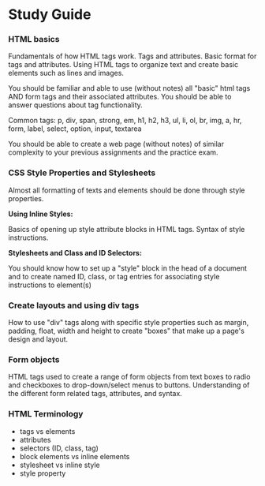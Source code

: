 Study Guide
===========

### HTML basics

Fundamentals of how HTML tags work. Tags and attributes. Basic format for tags and attributes. Using HTML tags to organize text and create basic elements such as lines and images.

You should be familiar and able to use (without notes) all "basic" html tags AND form tags and their associated attributes.
You should be able to answer questions about tag functionality.

Common tags: p, div, span, strong, em, h1, h2, h3, ul, li, ol, br, img, a, hr, form, label, select, option, input, textarea
 
You should be able to create a web page (without notes) of similar complexity to your previous assignments and the practice exam.

### CSS Style Properties and Stylesheets

Almost all formatting of texts and elements should be done through style properties. 

__Using Inline Styles:__ 

Basics of opening up style attribute blocks in HTML tags. Syntax of style instructions.

__Stylesheets and Class and ID Selectors:__ 

You should know how to set up a "style" block in the head of a document and to create named ID, class, or tag entries for associating style instructions to element(s)

### Create layouts and using div tags

How to use "div" tags along with specific style properties such as margin, padding, float, width and height to create "boxes" that make up a page's design and layout. 

### Form objects

HTML tags used to create a range of form objects from text boxes to radio and checkboxes to drop-down/select menus to buttons. Understanding of the different form related tags, attributes, and syntax.

### HTML Terminology

* tags vs elements
* attributes
* selectors (ID, class, tag)
* block elements vs inline elements
* stylesheet vs inline style
* style property

